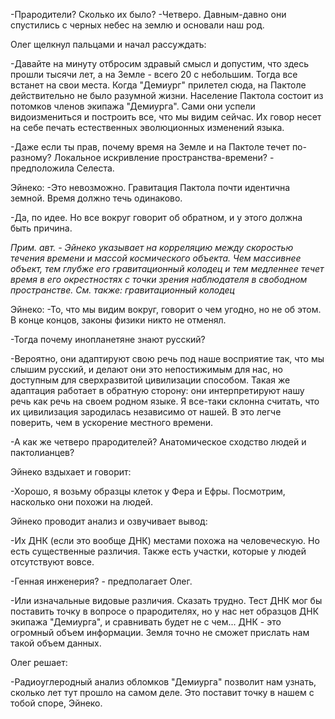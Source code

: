 
-Прародители? Сколько их было?
-Четверо. Давным-давно они спустились с черных небес на землю и основали наш род.

Олег щелкнул пальцами и начал рассуждать:

-Давайте на минуту отбросим здравый смысл и допустим, что здесь прошли тысячи лет, а на Земле - всего 20 с небольшим. Тогда все встанет на свои места. Когда "Демиург" прилетел сюда, на Пактоле действительно не было разумной жизни. Население Пактола состоит из потомков членов экипажа "Демиурга". Сами они успели видоизмениться и построить все, что мы видим сейчас. Их говор несет на себе печать естественных эволюционных изменений языка. 

-Даже если ты прав, почему время на Земле и на Пактоле течет по-разному? Локальное искривление пространства-времени? - предположила Селеста.

Эйнеко:
-Это невозможно. Гравитация Пактола почти идентична земной. Время должно течь одинаково.

-Да, по идее. Но все вокруг говорит об обратном, и у этого должна быть причина.

*Прим. авт. - Эйнеко указывает на корреляцию между скоростью течения времени и массой космического объекта. Чем массивнее объект, тем глубже его гравитационный колодец и тем медленнее течет время в его окрестностях с точки зрения наблюдателя в свободном пространстве. См. также: гравитационный колодец*

Эйнеко:
-То, что мы видим вокруг, говорит о чем угодно, но не об этом. В конце концов, законы физики никто не отменял.

-Тогда почему инопланетяне знают русский?

-Вероятно, они адаптируют свою речь под наше восприятие так, что мы слышим русский, и делают они это непостижимым для нас, но доступным для сверхразвитой цивилизации способом. Такая же адаптация работает в обратную сторону: они интерпретируют нашу речь как речь на своем родном языке. Я все-таки склонна считать, что их цивилизация зародилась независимо от нашей. В это легче поверить, чем в ускорение местного времени.

-А как же четверо прародителей? Анатомическое сходство людей и пактолианцев?

Эйнеко вздыхает и говорит:

-Хорошо, я возьму образцы клеток у Фера и Ефры. Посмотрим, насколько они похожи на людей.

Эйнеко проводит анализ и озвучивает вывод:

-Их ДНК (если это вообще ДНК) местами похожа на человеческую. Но есть существенные различия. Также есть участки, которые у людей отсутствуют вовсе.

-Генная инженерия? - предполагает Олег.

-Или изначальные видовые различия. Сказать трудно. Тест ДНК мог бы поставить точку в вопросе о прародителях, но у нас нет образцов ДНК экипажа "Демиурга", и сравнивать будет не с чем... ДНК - это огромный объем информации. Земля точно не сможет прислать нам такой объем данных.

Олег решает:

-Радиоуглеродный анализ обломков "Демиурга" позволит нам узнать, сколько лет тут прошло на самом деле. Это поставит точку в нашем с тобой споре, Эйнеко.